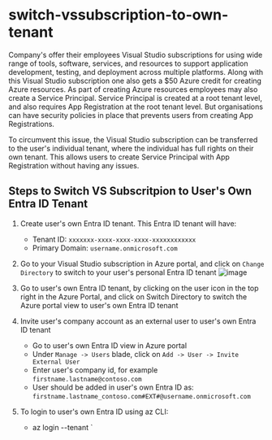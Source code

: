 # switch-vssubscription-to-own-tenant

Company's offer their employees Visual Studio subscriptions for using wide range of tools, software, services, and resources to support application development, testing, and deployment across multiple platforms. Along with this Visual Studio subscription one also gets a $50 Azure credit for creating Azure resources. As part of creating Azure resources employees may also create a Service Principal. Service Principal is created at a root tenant level, and also requires App Registration at the root tenant level. But organisations can have security policies in place that prevents users from creating App Registrations.

To circumvent this issue, the Visual Studio subscription can be transferred to the user's individual tenant, where the individual has full rights on their own tenant. This allows users to create Service Principal with App Registration without having any issues.

## Steps to Switch VS Subscritpion to User's Own Entra ID Tenant

1. Create user's own Entra ID tenant. This Entra ID tenant will have:
   - Tenant ID: `xxxxxxx-xxxx-xxxx-xxxx-xxxxxxxxxxxx`
   - Primary Domain: `username.onmicrosoft.com`
2. Go to your Visual Studio subscription in Azure portal, and click on `Change Directory` to switch to your user's personal Entra ID tenant
   ![image](https://github.com/user-attachments/assets/69b6a520-431c-4eb6-bd6c-cdbc7a58559c)

3. Go to user's own Entra ID tenant, by clicking on the user icon in the top right in the Azure Portal, and click on Switch Directory to switch the Azure portal view to user's own Entra ID tenant
4. Invite user's company account as an external user to user's own Entra ID tenant
   - Go to user's own Entra ID view in Azure portal
   - Under `Manage -> Users` blade, click on `Add -> User -> Invite External User`
   - Enter user's company id, for example `firstname.lastname@contoso.com`
   - User should be added in user's own Entra ID as: `firstname.lastname_contoso.com#EXT#@username.onmicrosoft.com`
5. To login to user's own Entra ID using az CLI:
   - az login --tenant <hexadecimal-tenant-id>`
   
